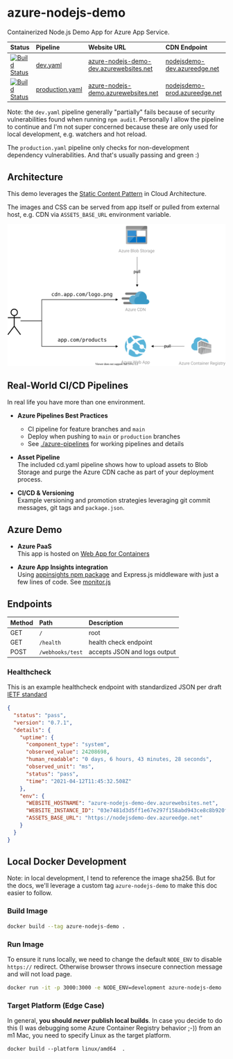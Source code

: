 # azure-nodejs-demo

Containerized Node.js Demo App for Azure App Service. 

| Status | Pipeline | Website URL | CDN Endpoint |
|:--|:--|:--|:--|
| [![Build Status](https://dev.azure.com/julie-msft/public-demos/_apis/build/status/azure-nodejs-demo%20(dev)?branchName=main)](https://dev.azure.com/julie-msft/public-demos/_build/latest?definitionId=36&branchName=main) | [dev.yaml](./azure-pipelines/dev.yaml) | [azure-nodejs-demo-dev.azurewebsites.net](https://azure-nodejs-demo-dev.azurewebsites.net/) | [nodejsdemo-dev.azureedge.net](https://nodejsdemo-dev.azureedge.net/css/styles.css) |
| [![Build Status](https://dev.azure.com/julie-msft/public-demos/_apis/build/status/azure-nodejs-demo%20(production)?branchName=refactor%2Fmore-ci)](https://dev.azure.com/julie-msft/public-demos/_build/latest?definitionId=37&branchName=refactor%2Fmore-ci) | [production.yaml](./azure-pipelines/production.yaml) | [azure-nodejs-demo.azurewebsites.net](https://azure-nodejs-demo.azurewebsites.net/) | [nodejsdemo-prod.azureedge.net](https://nodejsdemo-prod.azureedge.net/css/styles.css) |

Note: the `dev.yaml` pipeline generally "partially" fails because of security vulnerabilities found when running `npm audit`. Personally I allow the pipeline to continue and I'm not super concerned because these are only used for local development, e.g. watchers and hot reload.

The `production.yaml` pipeline only checks for non-development dependency vulnerabilities. And that's usually passing and green :)

## Architecture 

This demo leverages the [Static Content Pattern](https://docs.microsoft.com/en-us/azure/architecture/patterns/static-content-hosting) in Cloud Architecture.

The images and CSS can be served from app itself or pulled from external host, e.g. CDN via `ASSETS_BASE_URL` environment variable.

<img src="./azure-architecture.svg" alt="Demo Architecture" width="550">

## Real-World CI/CD Pipelines 

In real life you have more than one environment.

- **Azure Pipelines Best Practices** 
  - CI pipeline for feature branches and `main`
  - Deploy when pushing to `main` or `production` branches
  - See [./azure-pipelines](./azure-pipelines) for working pipelines and details

- **Asset Pipeline**  
  The included cd.yaml pipeline shows how to upload assets to Blob Storage and purge the Azure CDN cache as part of your deployment process.

- **CI/CD & Versioning**  
  Example versioning and promotion strategies leveraging git commit messages, git tags and `package.json`.

## Azure Demo

- **Azure PaaS**  
  This app is hosted on [Web App for Containers](https://azure.microsoft.com/en-us/services/app-service/containers/)

- **Azure App Insights integration**  
  Using [appinsights npm package](https://www.npmjs.com/package/applicationinsights) and Express.js middleware with just a few lines of code. See [monitor.js](./app/middleware/monitor.js)


## Endpoints

| Method | Path | Description |
|:--|:--|:--|
| GET | `/` | root |
| GET | `/health` | health check endpoint |
| POST | `/webhooks/test` | accepts JSON and logs output |

### Healthcheck

This is an example healthcheck endpoint with standardized JSON per draft [IETF standard](https://tools.ietf.org/html/draft-inadarei-api-health-check-04)

```json
{
  "status": "pass",
  "version": "0.7.1",
  "details": {
    "uptime": {
      "component_type": "system",
      "observed_value": 24208698,
      "human_readable": "0 days, 6 hours, 43 minutes, 28 seconds",
      "observed_unit": "ms",
      "status": "pass",
      "time": "2021-04-12T11:45:32.508Z"
    },
    "env": {
      "WEBSITE_HOSTNAME": "azure-nodejs-demo-dev.azurewebsites.net",
      "WEBSITE_INSTANCE_ID": "03e7481d3d5ff1e67e297f158abd943ce8c8b920fa55dc7bf0565e86886404a8",
      "ASSETS_BASE_URL": "https://nodejsdemo-dev.azureedge.net"
    }
  }
}
```

## Local Docker Development

Note: in local development, I tend to reference the image sha256. But for the docs, we'll leverage a custom tag `azure-nodejs-demo` to make this doc easier to follow.

### Build Image

```bash
docker build --tag azure-nodejs-demo .
```

### Run Image

To ensure it runs locally, we need to change the default `NODE_ENV` to disable `https://` redirect. Otherwise browser throws insecure connection message and will not load page.

```bash
docker run -it -p 3000:3000 -e NODE_ENV=development azure-nodejs-demo
```

### Target Platform (Edge Case)

In general, **you should _never_ publish local builds**. In case you decide to do this (I was debugging some Azure Container Registry behavior ;-)) from an m1 Mac, you need to specify Linux as the target platform.

```
docker build --platform linux/amd64  .
```